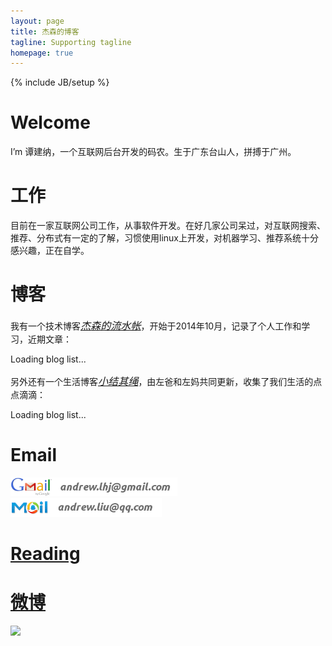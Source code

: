 ```yaml
---
layout: page
title: 杰森的博客
tagline: Supporting tagline
homepage: true
---
```

{% include JB/setup %}

# Welcome

I’m 谭建纳，一个互联网后台开发的码农。生于广东台山人，拼搏于广州。

<div class="section">
<h1 id="work">工作</h1>

<p>目前在一家互联网公司工作，从事软件开发。在好几家公司呆过，对互联网搜索、推荐、分布式有一定的了解，习惯使用linux上开发，对机器学习、推荐系统十分感兴趣，正在自学。</p>

</div>

<div class="section" id="tech-posts-list">
<h1 id="blogs">博客</h1>

<p>我有一个技术博客<em class="tag_box"><a href="/tech/" style="font-size:115%">杰森的流水帐</a></em>，开始于2014年10月，记录了个人工作和学习，近期文章：</p>

<p class="loading"> Loading blog list...</p>
</div>

<div class="section" id="life-posts-list">

<p>另外还有一个生活博客<em class="tag_box"><a href="/life/" style="font-size:115%">小结其绳</a></em>，由左爸和左妈共同更新，收集了我们生活的点点滴滴：</p>

<p class="loading"> Loading blog list...</p>
</div>

<div class="section">
    <h1 id="email">Email</h1>
    <div class="email">
        <img src="/images/gmail.png"><img src="/images/gmail-address.png"><br/>
        <img src="/images/qq-mail.gif"><img src="/images/qqmail-address.png">
    </div>
</div>

<div class="section">
    <h1 id="reading"><a href="http://book.douban.com/people/63148093/" title="豆瓣读书">Reading</a></h1>
    <div class="douban" id="douban-reading">
        <!-- p class="loading"> Loading douban reading...</p -->
        <script type="text/javascript" src="http://www.douban.com/service/badge/63148093/?show=dolist&amp;n=6&amp;columns=6&amp;hidelogo=yes&amp;hideself=yes&amp;cat=book" >
        </script> 
    </div>
</div>

<div class="section">
    <h1 id="weibo"><a href="http://www.weibo.com/andewliuhj" title="新浪微博">微博</a></h1>
    <div>
        <a href="http://weibo.com/u/1462341965?s=6uyXnP" target="_blank"><img border="0" src="http://service.t.sina.com.cn/widget/qmd/1462341965/cf6aa5de/1.png"/></a>
    </div>
</div>

